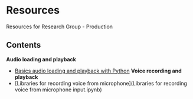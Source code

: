# Resources
Resources for Research Group - Production

## Contents
**Audio loading and playback**
 * [Basics audio loading and playback with Python](Basics-audio-loading-and-playback-with-Python.ipynb)
**Voice recording and playback**
 * [Libraries for recording voice from microphone](Libraries for recording voice from microphone input.ipynb)
